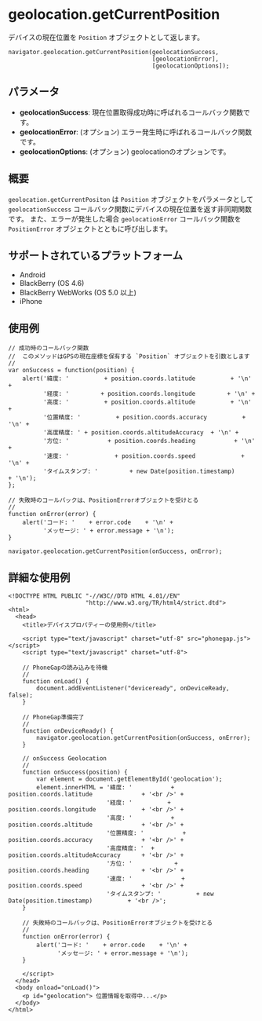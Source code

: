 geolocation.getCurrentPosition
==============================

デバイスの現在位置を `Position` オブジェクトとして返します。

    navigator.geolocation.getCurrentPosition(geolocationSuccess, 
                                             [geolocationError], 
                                             [geolocationOptions]);

パラメータ
----------

- __geolocationSuccess__: 現在位置取得成功時に呼ばれるコールバック関数です。
- __geolocationError__: (オプション) エラー発生時に呼ばれるコールバック関数です。
- __geolocationOptions__: (オプション) geolocationのオプションです。

概要
-----------

`geolocation.getCurrentPositon` は `Position` オブジェクトをパラメータとして `geolocationSuccess` コールバック関数にデバイスの現在位置を返す非同期関数です。
また、エラーが発生した場合 `geolocationError` コールバック関数を `PositionError` オブジェクトとともに呼び出します。


サポートされているプラットフォーム
-------------------

- Android
- BlackBerry (OS 4.6)
- BlackBerry WebWorks (OS 5.0 以上)
- iPhone
    
使用例
-------------

    // 成功時のコールバック関数
    //  このメソッドはGPSの現在座標を保有する `Position` オブジェクトを引数とします
    //
    var onSuccess = function(position) {
        alert('緯度: '          + position.coords.latitude          + '\n' +
              '経度: '         + position.coords.longitude         + '\n' +
              '高度: '          + position.coords.altitude          + '\n' +
              '位置精度: '          + position.coords.accuracy          + '\n' +
              '高度精度: ' + position.coords.altitudeAccuracy  + '\n' +
              '方位: '           + position.coords.heading           + '\n' +
              '速度: '             + position.coords.speed             + '\n' +
              'タイムスタンプ: '         + new Date(position.timestamp)      + '\n');
    };

    // 失敗時のコールバックは、PositionErrorオブジェクトを受けとる
    //
    function onError(error) {
        alert('コード: '    + error.code    + '\n' +
              'メッセージ: ' + error.message + '\n');
    }

    navigator.geolocation.getCurrentPosition(onSuccess, onError);

詳細な使用例
------------

    <!DOCTYPE HTML PUBLIC "-//W3C//DTD HTML 4.01//EN"
                          "http://www.w3.org/TR/html4/strict.dtd">
    <html>
      <head>
        <title>デバイスプロパティーの使用例</title>

        <script type="text/javascript" charset="utf-8" src="phonegap.js"></script>
        <script type="text/javascript" charset="utf-8">

        // PhoneGapの読み込みを待機
        //
        function onLoad() {
            document.addEventListener("deviceready", onDeviceReady, false);
        }

        // PhoneGap準備完了
        //
        function onDeviceReady() {
            navigator.geolocation.getCurrentPosition(onSuccess, onError);
        }
    
        // onSuccess Geolocation
        //
        function onSuccess(position) {
            var element = document.getElementById('geolocation');
            element.innerHTML = '緯度: '           + position.coords.latitude              + '<br />' +
                                '経度: '          + position.coords.longitude             + '<br />' +
                                '高度: '           + position.coords.altitude              + '<br />' +
                                '位置精度: '           + position.coords.accuracy              + '<br />' +
                                '高度精度: '  + position.coords.altitudeAccuracy      + '<br />' +
                                '方位: '            + position.coords.heading               + '<br />' +
                                '速度: '              + position.coords.speed                 + '<br />' +
                                'タイムスタンプ: '          + new Date(position.timestamp)          + '<br />';
        }
    
	    // 失敗時のコールバックは、PositionErrorオブジェクトを受けとる
	    //
	    function onError(error) {
	        alert('コード: '    + error.code    + '\n' +
	              'メッセージ: ' + error.message + '\n');
	    }

        </script>
      </head>
      <body onload="onLoad()">
        <p id="geolocation"> 位置情報を取得中...</p>
      </body>
    </html>